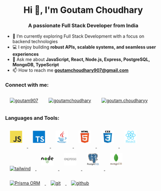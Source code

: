 <h1 align="center">Hi 👋, I'm Goutam Choudhary</h1>
<h3 align="center">A passionate Full Stack Developer from India</h3>

- 🌱 I’m currently exploring Full Stack Development with a focus on backend technologies  
- 💻 I enjoy building **robust APIs, scalable systems, and seamless user experiences**  
- 💬 Ask me about **JavaScript, React, Node.js, Express, PostgreSQL, MongoDB, TypeScript**  
- 📫 How to reach me **goutamchoudhary907@gmail.com**

<h3 align="left">Connect with me:</h3>
<p align="left">
  <a href="https://twitter.com/goutam907" target="blank"><img align="center" style="margin: 15px;" src="https://raw.githubusercontent.com/rahuldkjain/github-profile-readme-generator/master/src/images/icons/Social/twitter.svg" alt="goutam907" height="30" width="40" /></a>
  <a href="https://linkedin.com/in/goutamchoudhary" target="blank"><img align="center" style="margin: 15px;" src="https://raw.githubusercontent.com/rahuldkjain/github-profile-readme-generator/master/src/images/icons/Social/linked-in-alt.svg" alt="goutamchoudhary" height="30" width="40" /></a>
  <a href="https://instagram.com/goutam.choudharyy" target="blank"><img align="center" style="margin: 15px;" src="https://raw.githubusercontent.com/rahuldkjain/github-profile-readme-generator/master/src/images/icons/Social/instagram.svg" alt="goutam.choudharyy" height="30" width="40" /></a>
</p>

<h3 align="left">Languages and Tools:</h3>
<p align="left">
  <!-- Languages -->
  <a href="https://developer.mozilla.org/en-US/docs/Web/JavaScript" target="_blank" rel="noreferrer">
    <img style="margin: 15px;" src="https://raw.githubusercontent.com/devicons/devicon/master/icons/javascript/javascript-original.svg" alt="javascript" width="40" height="40"/>
  </a>
  <a href="https://www.typescriptlang.org/" target="_blank" rel="noreferrer">
    <img style="margin: 15px;" src="https://raw.githubusercontent.com/devicons/devicon/master/icons/typescript/typescript-original.svg" alt="typescript" width="40" height="40"/>
  </a>
  <a href="https://www.java.com/" target="_blank" rel="noreferrer">
    <img style="margin: 15px;" src="https://raw.githubusercontent.com/devicons/devicon/master/icons/java/java-original.svg" alt="java" width="40" height="40"/>
  </a>
  <a href="https://www.w3schools.com/html/" target="_blank" rel="noreferrer">
    <img style="margin: 15px;" src="https://raw.githubusercontent.com/devicons/devicon/master/icons/html5/html5-original-wordmark.svg" alt="html" width="40" height="40"/>
  </a>
  <a href="https://www.w3schools.com/css/" target="_blank" rel="noreferrer">
    <img style="margin: 15px;" src="https://raw.githubusercontent.com/devicons/devicon/master/icons/css3/css3-original-wordmark.svg" alt="css" width="40" height="40"/>
  </a>

  <!-- Frontend -->
  <a href="https://reactjs.org/" target="_blank" rel="noreferrer">
    <img style="margin: 15px;" src="https://raw.githubusercontent.com/devicons/devicon/master/icons/react/react-original-wordmark.svg" alt="react" width="40" height="40"/>
  </a>
  <a href="https://tailwindcss.com/" target="_blank" rel="noreferrer">
    <img style="margin: 15px;" src="https://www.vectorlogo.zone/logos/tailwindcss/tailwindcss-icon.svg" alt="tailwind" width="40" height="40"/>
  </a>

  <!-- Backend -->
  <a href="https://nodejs.org" target="_blank" rel="noreferrer">
    <img style="margin: 15px;" src="https://raw.githubusercontent.com/devicons/devicon/master/icons/nodejs/nodejs-original-wordmark.svg" alt="nodejs" width="40" height="40"/>
  </a>
  <a href="https://expressjs.com" target="_blank" rel="noreferrer">
  <img style="margin: 15px;" src="https://raw.githubusercontent.com/devicons/devicon/master/icons/express/express-original-wordmark.svg" alt="express" width="40" height="40"/>
</a>


  <!-- Databases -->
  <a href="https://www.postgresql.org/" target="_blank" rel="noreferrer">
    <img style="margin: 15px;" src="https://raw.githubusercontent.com/devicons/devicon/master/icons/postgresql/postgresql-original-wordmark.svg" alt="postgresql" width="40" height="40"/>
  </a>
  <a href="https://www.mongodb.com/" target="_blank" rel="noreferrer">
    <img style="margin: 15px;" src="https://raw.githubusercontent.com/devicons/devicon/master/icons/mongodb/mongodb-original-wordmark.svg" alt="mongodb" width="40" height="40"/>
  </a>

  <!-- ORMs -->
  <a href="https://www.prisma.io/" target="_blank" rel="noreferrer">
    <img style="margin: 15px;" src="https://avatars.githubusercontent.com/u/17219288?s=200&v=4" alt="Prisma ORM" width="40" height="40"/>
  </a>

  <!-- Tools -->
  <a href="https://git-scm.com/" target="_blank" rel="noreferrer">
    <img style="margin: 15px;" src="https://www.vectorlogo.zone/logos/git-scm/git-scm-icon.svg" alt="git" width="40" height="40"/>
  </a>
  <a href="https://github.com/" target="_blank" rel="noreferrer">
    <img style="margin: 15px;" src="https://github.githubassets.com/images/modules/logos_page/GitHub-Mark.png" alt="github" width="40" height="40"/>
  </a>
</p>

